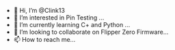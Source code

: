 - 👋 Hi, I’m @Clink13
- 👀 I’m interested in Pin Testing ...
- 🌱 I’m currently learning C+ and Python ...
- 💞️ I’m looking to collaborate on Flipper Zero Firmware...
- 📫 How to reach me... 

<!---
Clink13/Clink13 is a ✨ special ✨ repository because its `README.md` (this file) appears on your GitHub profile.
You can click the Preview link to take a look at your changes.
--->
